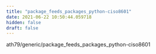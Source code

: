 ```yaml
---
title: "package_feeds_packages_python-ciso8601"
date: 2021-06-22 10:50:44.059718
hidden: false
draft: false
---
```


ath79/generic/package_feeds_packages_python-ciso8601

